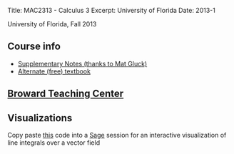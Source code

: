 Title: MAC2313 - Calculus 3
Excerpt: University of Florida
Date: 2013-1

University of Florida, Fall 2013

## Course info
- [Supplementary Notes (thanks to Mat Gluck)](/pdfs/mac2313_fall13/extra_notes.pdf)
- [Alternate (free) textbook](/pdfs/mac2313_fall13/calc3_textbook.pdf)

## [Broward Teaching Center](https://teachingcenter.ufl.edu/)

## Visualizations
Copy paste [this](/pdfs/mac2313_fall13/code.sage) code into a 
[Sage](http://www.sagemath.org/) session for an interactive visualization of 
line integrals over a vector field


